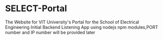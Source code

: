 # SELECT-Portal
The Website for VIT University's Portal for the School of Electrical Engineering
Initial Backend Listening App using nodejs
npm modules,PORT number and IP number will be provided later
